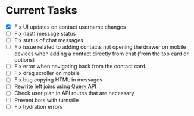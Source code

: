 # Current Tasks

- [X] Fix UI updates on contact username changes
- [ ] Fix (last) message status
- [ ] Fix status of chat messages
- [ ] Fix issue related to adding contacts not opening the drawer on mobile devices when adding a contact directly from chat (from the top card or options)
- [ ] Fix error when navigating back from the contact card
- [ ] Fix drag scroller on mobile
- [ ] Fix bug copying HTML in messages
- [ ] Rewrite left joins using Query API
- [ ] Check user plan in API routes that are necessary
- [ ] Prevent bots with turnstile
- [ ] Fix hydration errors
